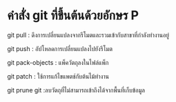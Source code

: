 # คำสั่ง git ที่ขึ้นต้นด้วยอักษร P
git pull : ดึงการเปลี่ยนแปลงจากรีโมตและรวมเข้ากับสาขาที่กำลังทำงานอยู่

git push : อัปโหลดการเปลี่ยนแปลงไปยังรีโมต

git pack-objects : แพ็ควัตถุลงในไฟล์แพ็ก

git patch : ใช้การแก้ไขแพตช์กับต้นไม้ทำงาน

git prune git :ลบวัตถุที่ไม่สามารถเข้าถึงได้จากพื้นที่เก็บข้อมูล

